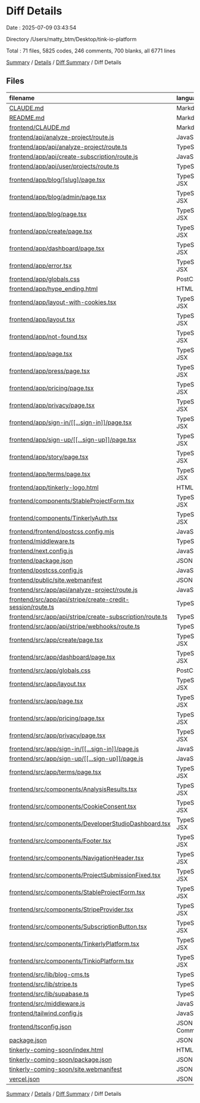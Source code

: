 # Diff Details

Date : 2025-07-09 03:43:54

Directory /Users/matty_btm/Desktop/tink-io-platform

Total : 71 files,  5825 codes, 246 comments, 700 blanks, all 6771 lines

[Summary](results.md) / [Details](details.md) / [Diff Summary](diff.md) / Diff Details

## Files
| filename | language | code | comment | blank | total |
| :--- | :--- | ---: | ---: | ---: | ---: |
| [CLAUDE.md](/CLAUDE.md) | Markdown | 28 | 0 | 8 | 36 |
| [README.md](/README.md) | Markdown | -97 | 0 | -17 | -114 |
| [frontend/CLAUDE.md](/frontend/CLAUDE.md) | Markdown | 76 | 0 | 13 | 89 |
| [frontend/api/analyze-project/route.js](/frontend/api/analyze-project/route.js) | JavaScript | 0 | 0 | 1 | 1 |
| [frontend/app/api/analyze-project/route.ts](/frontend/app/api/analyze-project/route.ts) | TypeScript | 533 | 31 | 75 | 639 |
| [frontend/app/api/create-subscription/route.js](/frontend/app/api/create-subscription/route.js) | JavaScript | 104 | 6 | 17 | 127 |
| [frontend/app/api/user/projects/route.ts](/frontend/app/api/user/projects/route.ts) | TypeScript | 79 | 7 | 9 | 95 |
| [frontend/app/blog/\[slug\]/page.tsx](/frontend/app/blog/%5Bslug%5D/page.tsx) | TypeScript JSX | 420 | 20 | 52 | 492 |
| [frontend/app/blog/admin/page.tsx](/frontend/app/blog/admin/page.tsx) | TypeScript JSX | 642 | 30 | 56 | 728 |
| [frontend/app/blog/page.tsx](/frontend/app/blog/page.tsx) | TypeScript JSX | 344 | 12 | 37 | 393 |
| [frontend/app/create/page.tsx](/frontend/app/create/page.tsx) | TypeScript JSX | 517 | 30 | 59 | 606 |
| [frontend/app/dashboard/page.tsx](/frontend/app/dashboard/page.tsx) | TypeScript JSX | 336 | 13 | 18 | 367 |
| [frontend/app/error.tsx](/frontend/app/error.tsx) | TypeScript JSX | 22 | 0 | 2 | 24 |
| [frontend/app/globals.css](/frontend/app/globals.css) | PostCSS | 205 | 17 | 36 | 258 |
| [frontend/app/hype\_ending.html](/frontend/app/hype_ending.html) | HTML | 322 | 0 | 51 | 373 |
| [frontend/app/layout-with-cookies.tsx](/frontend/app/layout-with-cookies.tsx) | TypeScript JSX | 24 | 0 | 3 | 27 |
| [frontend/app/layout.tsx](/frontend/app/layout.tsx) | TypeScript JSX | 33 | 4 | 3 | 40 |
| [frontend/app/not-found.tsx](/frontend/app/not-found.tsx) | TypeScript JSX | 0 | 0 | 1 | 1 |
| [frontend/app/page.tsx](/frontend/app/page.tsx) | TypeScript JSX | 158 | 4 | 16 | 178 |
| [frontend/app/press/page.tsx](/frontend/app/press/page.tsx) | TypeScript JSX | 305 | 10 | 23 | 338 |
| [frontend/app/pricing/page.tsx](/frontend/app/pricing/page.tsx) | TypeScript JSX | 362 | 10 | 28 | 400 |
| [frontend/app/privacy/page.tsx](/frontend/app/privacy/page.tsx) | TypeScript JSX | 250 | 5 | 24 | 279 |
| [frontend/app/sign-in/\[\[...sign-in\]\]/page.tsx](/frontend/app/sign-in/%5B%5B...sign-in%5D%5D/page.tsx) | TypeScript JSX | 11 | 0 | 2 | 13 |
| [frontend/app/sign-up/\[\[...sign-up\]\]/page.tsx](/frontend/app/sign-up/%5B%5B...sign-up%5D%5D/page.tsx) | TypeScript JSX | 11 | 0 | 2 | 13 |
| [frontend/app/story/page.tsx](/frontend/app/story/page.tsx) | TypeScript JSX | 350 | 14 | 37 | 401 |
| [frontend/app/terms/page.tsx](/frontend/app/terms/page.tsx) | TypeScript JSX | 512 | 14 | 54 | 580 |
| [frontend/app/tinkerly-logo.html](/frontend/app/tinkerly-logo.html) | HTML | 162 | 9 | 19 | 190 |
| [frontend/components/StableProjectForm.tsx](/frontend/components/StableProjectForm.tsx) | TypeScript JSX | 187 | 9 | 18 | 214 |
| [frontend/components/TinkerlyAuth.tsx](/frontend/components/TinkerlyAuth.tsx) | TypeScript JSX | 27 | 2 | 5 | 34 |
| [frontend/frontend/postcss.config.mjs](/frontend/frontend/postcss.config.mjs) | JavaScript | 0 | 0 | 1 | 1 |
| [frontend/middleware.ts](/frontend/middleware.ts) | TypeScript | 21 | 5 | 3 | 29 |
| [frontend/next.config.js](/frontend/next.config.js) | JavaScript | 4 | 2 | 1 | 7 |
| [frontend/package.json](/frontend/package.json) | JSON | 10 | 0 | 0 | 10 |
| [frontend/postcss.config.js](/frontend/postcss.config.js) | JavaScript | 1 | 0 | 1 | 2 |
| [frontend/public/site.webmanifest](/frontend/public/site.webmanifest) | JSON | 20 | 0 | 1 | 21 |
| [frontend/src/app/api/analyze-project/route.js](/frontend/src/app/api/analyze-project/route.js) | JavaScript | -7 | -3 | -2 | -12 |
| [frontend/src/app/api/stripe/create-credit-session/route.ts](/frontend/src/app/api/stripe/create-credit-session/route.ts) | TypeScript | 50 | 0 | 5 | 55 |
| [frontend/src/app/api/stripe/create-subscription/route.ts](/frontend/src/app/api/stripe/create-subscription/route.ts) | TypeScript | 110 | 11 | 16 | 137 |
| [frontend/src/app/api/stripe/webhooks/route.ts](/frontend/src/app/api/stripe/webhooks/route.ts) | TypeScript | 239 | 16 | 50 | 305 |
| [frontend/src/app/create/page.tsx](/frontend/src/app/create/page.tsx) | TypeScript JSX | -505 | -43 | -57 | -605 |
| [frontend/src/app/dashboard/page.tsx](/frontend/src/app/dashboard/page.tsx) | TypeScript JSX | -14 | 0 | -4 | -18 |
| [frontend/src/app/globals.css](/frontend/src/app/globals.css) | PostCSS | -7 | 0 | -1 | -8 |
| [frontend/src/app/layout.tsx](/frontend/src/app/layout.tsx) | TypeScript JSX | -27 | 0 | -2 | -29 |
| [frontend/src/app/page.tsx](/frontend/src/app/page.tsx) | TypeScript JSX | -30 | -4 | -5 | -39 |
| [frontend/src/app/pricing/page.tsx](/frontend/src/app/pricing/page.tsx) | TypeScript JSX | -308 | -8 | -26 | -342 |
| [frontend/src/app/privacy/page.tsx](/frontend/src/app/privacy/page.tsx) | TypeScript JSX | -211 | -4 | -24 | -239 |
| [frontend/src/app/sign-in/\[\[...sign-in\]\]/page.js](/frontend/src/app/sign-in/%5B%5B...sign-in%5D%5D/page.js) | JavaScript | -49 | 0 | -4 | -53 |
| [frontend/src/app/sign-up/\[\[...sign-up\]\]/page.js](/frontend/src/app/sign-up/%5B%5B...sign-up%5D%5D/page.js) | JavaScript | -51 | 0 | -4 | -55 |
| [frontend/src/app/terms/page.tsx](/frontend/src/app/terms/page.tsx) | TypeScript JSX | -220 | -9 | -25 | -254 |
| [frontend/src/components/AnalysisResults.tsx](/frontend/src/components/AnalysisResults.tsx) | TypeScript JSX | 293 | 8 | 27 | 328 |
| [frontend/src/components/CookieConsent.tsx](/frontend/src/components/CookieConsent.tsx) | TypeScript JSX | 29 | -1 | 0 | 28 |
| [frontend/src/components/DeveloperStudioDashboard.tsx](/frontend/src/components/DeveloperStudioDashboard.tsx) | TypeScript JSX | -759 | -57 | -83 | -899 |
| [frontend/src/components/Footer.tsx](/frontend/src/components/Footer.tsx) | TypeScript JSX | 83 | 3 | 3 | 89 |
| [frontend/src/components/NavigationHeader.tsx](/frontend/src/components/NavigationHeader.tsx) | TypeScript JSX | 0 | 0 | 1 | 1 |
| [frontend/src/components/ProjectSubmissionFixed.tsx](/frontend/src/components/ProjectSubmissionFixed.tsx) | TypeScript JSX | 90 | -1 | 3 | 92 |
| [frontend/src/components/StableProjectForm.tsx](/frontend/src/components/StableProjectForm.tsx) | TypeScript JSX | 11 | 4 | 2 | 17 |
| [frontend/src/components/StripeProvider.tsx](/frontend/src/components/StripeProvider.tsx) | TypeScript JSX | 15 | 0 | 4 | 19 |
| [frontend/src/components/SubscriptionButton.tsx](/frontend/src/components/SubscriptionButton.tsx) | TypeScript JSX | 84 | 3 | 12 | 99 |
| [frontend/src/components/TinkerlyPlatform.tsx](/frontend/src/components/TinkerlyPlatform.tsx) | TypeScript JSX | 221 | 16 | 27 | 264 |
| [frontend/src/components/TinkioPlatform.tsx](/frontend/src/components/TinkioPlatform.tsx) | TypeScript JSX | -221 | -16 | -27 | -264 |
| [frontend/src/lib/blog-cms.ts](/frontend/src/lib/blog-cms.ts) | TypeScript | 486 | 43 | 95 | 624 |
| [frontend/src/lib/stripe.ts](/frontend/src/lib/stripe.ts) | TypeScript | 97 | 7 | 8 | 112 |
| [frontend/src/lib/supabase.ts](/frontend/src/lib/supabase.ts) | TypeScript | 15 | 0 | 1 | 16 |
| [frontend/src/middleware.js](/frontend/src/middleware.js) | JavaScript | -8 | 0 | -2 | -10 |
| [frontend/tailwind.config.js](/frontend/tailwind.config.js) | JavaScript | 91 | 6 | 5 | 102 |
| [frontend/tsconfig.json](/frontend/tsconfig.json) | JSON with Comments | 19 | 0 | 0 | 19 |
| [package.json](/package.json) | JSON | 2 | 0 | 0 | 2 |
| [tinkerly-coming-soon/index.html](/tinkerly-coming-soon/index.html) | HTML | 296 | 21 | 45 | 362 |
| [tinkerly-coming-soon/package.json](/tinkerly-coming-soon/package.json) | JSON | 9 | 0 | 1 | 10 |
| [tinkerly-coming-soon/site.webmanifest](/tinkerly-coming-soon/site.webmanifest) | JSON | 20 | 0 | 1 | 21 |
| [vercel.json](/vercel.json) | JSON | 3 | 0 | 1 | 4 |

[Summary](results.md) / [Details](details.md) / [Diff Summary](diff.md) / Diff Details